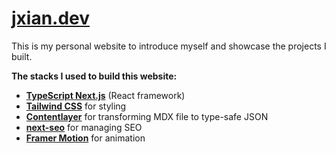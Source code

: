 # [jxian.dev](https://jxian.dev)

This is my personal website to introduce myself and showcase the projects I built.

**The stacks I used to build this website:**

- [**TypeScript Next.js**](https://nextjs.org/docs) (React framework)
- [**Tailwind CSS**](https://tailwindcss.com/docs/installation) for styling
- [**Contentlayer**](https://www.contentlayer.dev/docs/getting-started) for transforming MDX file to type-safe JSON
- [**next-seo**](https://github.com/garmeeh/next-seo) for managing SEO
- [**Framer Motion**](https://www.framer.com/docs/) for animation
